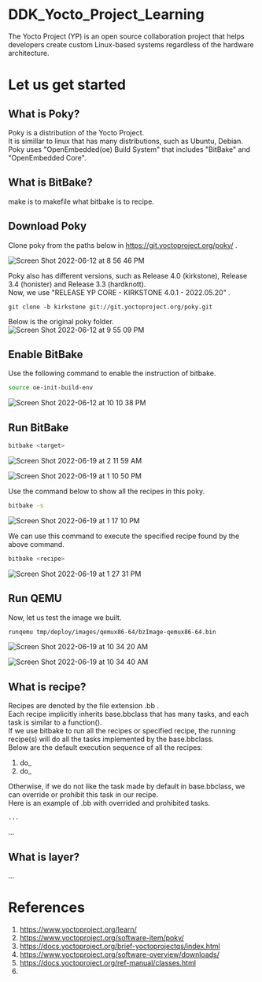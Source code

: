 # DDK_Yocto_Project_Learning
The Yocto Project (YP) is an open source collaboration project that helps developers create custom Linux-based systems regardless of the hardware architecture.

# Let us get started

## What is Poky?
Poky is a distribution of the Yocto Project.</br>
It is simillar to linux that has many distributions, such as Ubuntu, Debian. </br>
Poky uses "OpenEmbedded(oe) Build System" that includes "BitBake" and "OpenEmbedded Core". </br>

## What is BitBake?
make is to makefile what bitbake is to recipe. </br>

## Download Poky
Clone poky from the paths below in https://git.yoctoproject.org/poky/ . </br>

![Screen Shot 2022-06-12 at 8 56 46 PM](https://user-images.githubusercontent.com/67073582/173234328-8912380c-743b-4a31-8814-5de7b844441f.png) </br>

Poky also has different versions, such as Release 4.0 (kirkstone), Release 3.4 (honister) and Release 3.3 (hardknott). </br>
Now, we use "RELEASE YP CORE - KIRKSTONE 4.0.1 - 2022.05.20" . </br>
```git
git clone -b kirkstone git://git.yoctoproject.org/poky.git
```

Below is the original poky folder. </br>
![Screen Shot 2022-06-12 at 9 55 09 PM](https://user-images.githubusercontent.com/67073582/173236667-ab4032fa-6053-4a67-a886-63299ee1aee9.png)

## Enable BitBake
Use the following command to enable the instruction of bitbake. </br>
```sh
source oe-init-build-env
```

![Screen Shot 2022-06-12 at 10 10 38 PM](https://user-images.githubusercontent.com/67073582/173237300-11102460-dcc3-46d5-8154-3d0d85a7ed2e.png)


## Run BitBake
```sh
bitbake <target>
```
![Screen Shot 2022-06-19 at 2 11 59 AM](https://user-images.githubusercontent.com/67073582/174451278-e5262ef2-7bbf-4c9f-aecc-5e101e9893a1.png)

![Screen Shot 2022-06-19 at 1 10 50 PM](https://user-images.githubusercontent.com/67073582/174466913-b0454124-394c-4825-9f0a-7dffe0764138.png)

Use the command below to show all the recipes in this poky. </br>
```sh
bitbake -s 
```

![Screen Shot 2022-06-19 at 1 17 10 PM](https://user-images.githubusercontent.com/67073582/174467030-5bee5cf5-79c9-483e-a2de-983fe9ea884e.png)

We can use this command to execute the specified recipe found by the above command. </br>

```sh
bitbake <recipe>
```
![Screen Shot 2022-06-19 at 1 27 31 PM](https://user-images.githubusercontent.com/67073582/174467233-b39475b8-8fb5-446d-af2b-1b0bdadaa9af.png)

## Run QEMU
Now, let us test the image we built. </br>

```sh
runqemu tmp/deploy/images/qemux86-64/bzImage-qemux86-64.bin
```

![Screen Shot 2022-06-19 at 10 34 20 AM](https://user-images.githubusercontent.com/67073582/174466862-00af12c4-87b1-4c94-bb2a-dc037253df43.png)

![Screen Shot 2022-06-19 at 10 34 40 AM](https://user-images.githubusercontent.com/67073582/174466865-328c6fb2-aae6-41f0-8fca-0fe157905746.png)

## What is recipe?
Recipes are denoted by the file extension .bb . </br>
Each recipe implicitly inherits base.bbclass that has many tasks, and each task is similar to a function(). </br>
If we use bitbake to run all the recipes or specified recipe, the running recipe(s) will do all the tasks implemented by the base.bbclass. </br>
Below are the default execution sequence of all the recipes: </br>
1. do_
2. do_

Otherwise, if we do not like the task made by default in base.bbclass, we can override or prohibit this task in our recipe. </br>
Here is an example of .bb with overrided and prohibited tasks. </br>

```bb
...
```

... </br>

## What is layer?
... </br>

# References
1. https://www.yoctoproject.org/learn/
2. https://www.yoctoproject.org/software-item/poky/
3. https://docs.yoctoproject.org/brief-yoctoprojectqs/index.html
4. https://www.yoctoproject.org/software-overview/downloads/
5. https://docs.yoctoproject.org/ref-manual/classes.html
6. 
